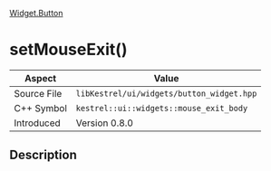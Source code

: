 [Widget.Button](index)
# setMouseExit()
| Aspect | Value |
| --- | --- |
| Source File | `libKestrel/ui/widgets/button_widget.hpp` |
| C++ Symbol | `kestrel::ui::widgets::mouse_exit_body` |
| Introduced | Version 0.8.0 |
## Description

